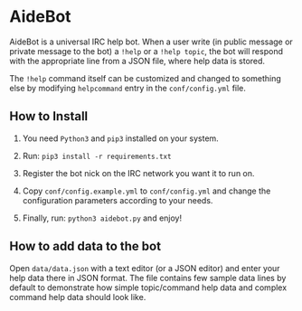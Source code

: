 # AideBot
AideBot is a universal IRC help bot. When a user write (in public message or private message to the bot) a `!help` or a `!help topic`, the bot will respond with the appropriate line from a JSON file, where help data is stored.

The `!help` command itself can be customized and changed to something else by modifying `helpcommand` entry in the `conf/config.yml` file.

## How to Install
1. You need `Python3` and `pip3` installed on your system.

2. Run: `pip3 install -r requirements.txt`

3. Register the bot nick on the IRC network you want it to run on.

4. Copy `conf/config.example.yml` to `conf/config.yml` and change the configuration parameters according to your needs.

5. Finally, run: `python3 aidebot.py` and enjoy!

## How to add data to the bot

Open `data/data.json` with a text editor (or a JSON editor) and enter your help data there in JSON format. The file contains few sample data lines by default to demonstrate how simple topic/command help data and complex command help data should look like.
